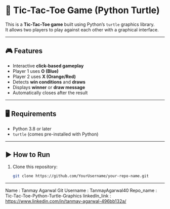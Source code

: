 # 🐢 Tic-Tac-Toe Game (Python Turtle)

This is a **Tic-Tac-Toe game** built using Python’s `turtle` graphics library.  
It allows two players to play against each other with a graphical interface.

---

## 🎮 Features
- Interactive **click-based gameplay**
- Player 1 uses **O (Blue)**  
- Player 2 uses **X (Orange/Red)**  
- Detects **win conditions** and **draws**
- Displays **winner** or **draw message**
- Automatically closes after the result

---

## 🖥️ Requirements
- Python 3.8 or later  
- `turtle` (comes pre-installed with Python)  

---
## ▶️ How to Run
1. Clone this repository:
   ```bash
   git clone https://github.com/YourUsername/your-repo-name.git

---

Name : Tanmay Agarwal
Git Username : TanmayAgarwal40
Repo_name : Tic-Tac-Toe-Python-Turtle-Graphics
linkedIn_link : https://www.linkedin.com/in/tanmay-agarwal-496bb132a/